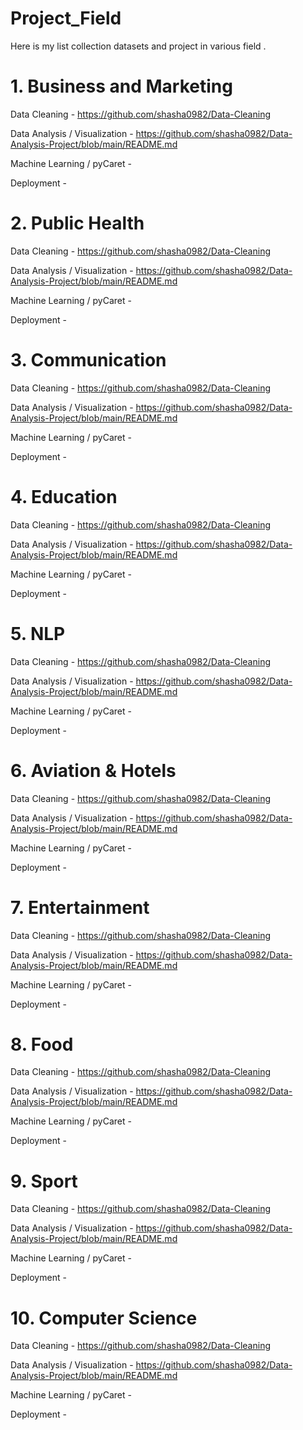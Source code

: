 # Project_Field
Here is my list collection datasets and project in various field . 



# 1. Business and Marketing

Data Cleaning - https://github.com/shasha0982/Data-Cleaning

Data Analysis / Visualization - https://github.com/shasha0982/Data-Analysis-Project/blob/main/README.md

Machine Learning / pyCaret - 

Deployment -



# 2. Public Health

Data Cleaning - https://github.com/shasha0982/Data-Cleaning

Data Analysis / Visualization - https://github.com/shasha0982/Data-Analysis-Project/blob/main/README.md

Machine Learning / pyCaret - 

Deployment -



# 3. Communication

Data Cleaning - https://github.com/shasha0982/Data-Cleaning

Data Analysis / Visualization - https://github.com/shasha0982/Data-Analysis-Project/blob/main/README.md

Machine Learning / pyCaret - 

Deployment -



# 4. Education

Data Cleaning - https://github.com/shasha0982/Data-Cleaning

Data Analysis / Visualization - https://github.com/shasha0982/Data-Analysis-Project/blob/main/README.md

Machine Learning / pyCaret - 

Deployment -



# 5. NLP

Data Cleaning - https://github.com/shasha0982/Data-Cleaning

Data Analysis / Visualization - https://github.com/shasha0982/Data-Analysis-Project/blob/main/README.md

Machine Learning / pyCaret - 

Deployment -



# 6. Aviation & Hotels

Data Cleaning - https://github.com/shasha0982/Data-Cleaning

Data Analysis / Visualization - https://github.com/shasha0982/Data-Analysis-Project/blob/main/README.md

Machine Learning / pyCaret - 

Deployment -



# 7. Entertainment

Data Cleaning - https://github.com/shasha0982/Data-Cleaning

Data Analysis / Visualization - https://github.com/shasha0982/Data-Analysis-Project/blob/main/README.md

Machine Learning / pyCaret - 

Deployment -



# 8. Food

Data Cleaning - https://github.com/shasha0982/Data-Cleaning

Data Analysis / Visualization - https://github.com/shasha0982/Data-Analysis-Project/blob/main/README.md

Machine Learning / pyCaret - 

Deployment -



# 9. Sport

Data Cleaning - https://github.com/shasha0982/Data-Cleaning

Data Analysis / Visualization - https://github.com/shasha0982/Data-Analysis-Project/blob/main/README.md

Machine Learning / pyCaret - 

Deployment -




# 10. Computer Science


Data Cleaning - https://github.com/shasha0982/Data-Cleaning

Data Analysis / Visualization - https://github.com/shasha0982/Data-Analysis-Project/blob/main/README.md

Machine Learning / pyCaret - 

Deployment -
